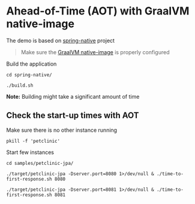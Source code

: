 # Ahead-of-Time (AOT) with GraalVM native-image

The demo is based on [spring-native](https://github.com/spring-projects-experimental/spring-native) project

>Make sure the [GraalVM native-image](https://www.graalvm.org/downloads/) is properly configured

Build the application

```
cd spring-native/
```

```
./build.sh
```
**Note:** Building might take a significant amount of time

## Check the start-up times with AOT

Make sure there is no other instance running

```
pkill -f 'petclinic'
```

Start few instances

```
cd samples/petclinic-jpa/
```

```
./target/petclinic-jpa -Dserver.port=8080 1>/dev/null & ./time-to-first-response.sh 8080
```
```
./target/petclinic-jpa -Dserver.port=8081 1>/dev/null & ./time-to-first-response.sh 8081
```
